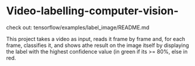 # Video-labelling-computer-vision-

check out: tensorflow/examples/label_image/README.md

This project takes a video as input, reads it frame by frame and, for each frame, classifies it, and shows athe result on the image itself by displaying the label with the highest confidence value (in green if its >= 80%, else in red.
